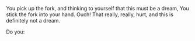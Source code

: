 You pick up the fork, and thinking to yourself that this must be a dream,
You stick the fork into your hand. Ouch! That really, really, hurt, and this
is definitely not a dream.

Do you:

